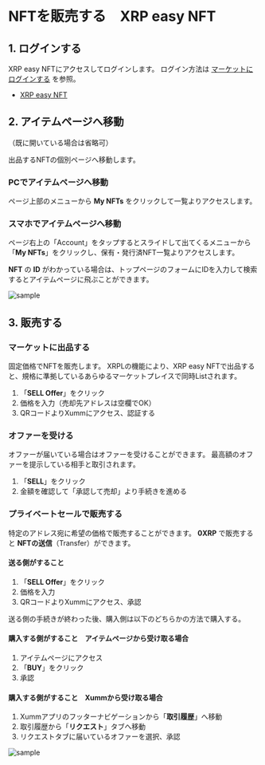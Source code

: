 # NFTを販売する　XRP easy NFT

<!----------------------------------------------->
<a id="04_01_01"></a>
## 1. ログインする
<!----------------------------------------------->

XRP easy NFTにアクセスしてログインします。
ログイン方法は [マーケットにログインする](/02_how_to_start/02_login) を参照。
- [XRP easy NFT](https://xrpeasynft.com/)


<!----------------------------------------------->
<a id="04_01_02"></a>
## 2. アイテムページへ移動
<!----------------------------------------------->

（既に開いている場合は省略可）

出品するNFTの個別ページへ移動します。

### PCでアイテムページへ移動
ページ上部のメニューから **My NFTs** をクリックして一覧よりアクセスします。

### スマホでアイテムページへ移動
ページ右上の「Account」をタップするとスライドして出てくるメニューから「**My NFTs**」をクリックし、保有・発行済NFT一覧よりアクセスします。

**NFT** の **ID** がわかっている場合は、トップページのフォームにIDを入力して検索するとアイテムページに飛ぶことができます。

![sample](/manual_pic/05_01_pic01.png)


<!----------------------------------------------->
<a id="04_01_03"></a>
## 3. 販売する
<!----------------------------------------------->

### マーケットに出品する

固定価格でNFTを販売します。
XRPLの機能により、XRP easy NFTで出品すると、規格に準拠しているあらゆるマーケットプレイスで同時Listされます。

1. 「**SELL Offer**」をクリック
2. 価格を入力（売却先アドレスは空欄でOK）
3. QRコードよりXummにアクセス、認証する


### オファーを受ける

オファーが届いている場合はオファーを受けることができます。
最高額のオファーを提示している相手と取引されます。

1. 「**SELL**」をクリック
2. 金額を確認して「承認して売却」より手続きを進める


### プライベートセールで販売する

特定のアドレス宛に希望の価格で販売することができます。
**0XRP** で販売すると **NFTの送信**（Transfer）ができます。

#### 送る側がすること
1. 「**SELL Offer**」をクリック
2. 価格を入力
3. QRコードよりXummにアクセス、承認

送る側の手続きが終わった後、購入側は以下のどちらかの方法で購入する。

#### 購入する側がすること　アイテムページから受け取る場合
1. アイテムページにアクセス
2. 「**BUY**」をクリック
3. 承認

#### 購入する側がすること　Xummから受け取る場合
1. Xummアプリのフッターナビゲーションから「**取引履歴**」へ移動
2. 取引履歴から「**リクエスト**」タブへ移動
3. リクエストタブに届いているオファーを選択、承認

![sample](/manual_pic/04_01_pic06.png)
